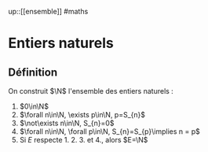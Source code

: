 up::[[ensemble]]
#maths 
# Entiers naturels

## Définition
On construit $\N$ l'ensemble des entiers naturels :

 1. $0\in\N$
 2. $\forall n\in\N, \exists p\in\N, p=S_{n}$
 3. $\not\exists n\in\N, S_{n}=0$
 4. $\forall n\in\N, \forall p\in\N, S_{n}=S_{p}\implies n = p$
 5. Si $E$ respecte 1. 2. 3. et 4., alors $E=\N$

